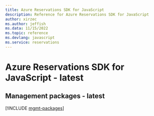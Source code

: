 ```yaml
---
title: Azure Reservations SDK for JavaScript
description: Reference for Azure Reservations SDK for JavaScript
author: xirzec
ms.author: jeffish
ms.data: 11/15/2022
ms.topic: reference
ms.devlang: javascript
ms.service: reservations
---
```

# Azure Reservations SDK for JavaScript - latest

## Management packages - latest
[!INCLUDE [mgmt-packages](reservations-mgmt-index.md)]